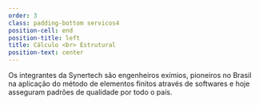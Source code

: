 ```yaml
---
order: 3
class: padding-bottom servicos4
position-cell: end
position-title: left
title: Cálculo <br> Estrutural
position-text: center
---
```


Os integrantes da Synertech são engenheiros exímios, pioneiros no Brasil na aplicação do método de elementos finitos através de softwares e hoje asseguram padrões de qualidade por todo o país.